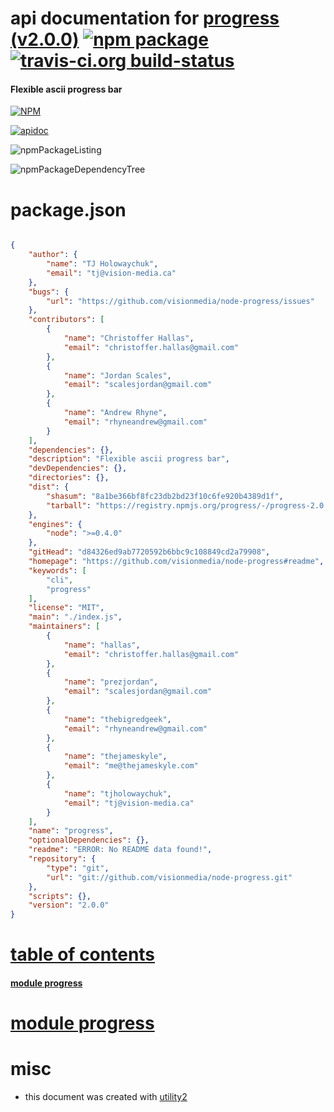 # api documentation for  [progress (v2.0.0)](https://github.com/visionmedia/node-progress#readme)  [![npm package](https://img.shields.io/npm/v/npmdoc-progress.svg?style=flat-square)](https://www.npmjs.org/package/npmdoc-progress) [![travis-ci.org build-status](https://api.travis-ci.org/npmdoc/node-npmdoc-progress.svg)](https://travis-ci.org/npmdoc/node-npmdoc-progress)
#### Flexible ascii progress bar

[![NPM](https://nodei.co/npm/progress.png?downloads=true)](https://www.npmjs.com/package/progress)

[![apidoc](https://npmdoc.github.io/node-npmdoc-progress/build/screenCapture.buildNpmdoc.browser._2Fhome_2Ftravis_2Fbuild_2Fnpmdoc_2Fnode-npmdoc-progress_2Ftmp_2Fbuild_2Fapidoc.html.png)](https://npmdoc.github.io/node-npmdoc-progress/build/apidoc.html)

![npmPackageListing](https://npmdoc.github.io/node-npmdoc-progress/build/screenCapture.npmPackageListing.svg)

![npmPackageDependencyTree](https://npmdoc.github.io/node-npmdoc-progress/build/screenCapture.npmPackageDependencyTree.svg)



# package.json

```json

{
    "author": {
        "name": "TJ Holowaychuk",
        "email": "tj@vision-media.ca"
    },
    "bugs": {
        "url": "https://github.com/visionmedia/node-progress/issues"
    },
    "contributors": [
        {
            "name": "Christoffer Hallas",
            "email": "christoffer.hallas@gmail.com"
        },
        {
            "name": "Jordan Scales",
            "email": "scalesjordan@gmail.com"
        },
        {
            "name": "Andrew Rhyne",
            "email": "rhyneandrew@gmail.com"
        }
    ],
    "dependencies": {},
    "description": "Flexible ascii progress bar",
    "devDependencies": {},
    "directories": {},
    "dist": {
        "shasum": "8a1be366bf8fc23db2bd23f10c6fe920b4389d1f",
        "tarball": "https://registry.npmjs.org/progress/-/progress-2.0.0.tgz"
    },
    "engines": {
        "node": ">=0.4.0"
    },
    "gitHead": "d84326ed9ab7720592b6bbc9c108849cd2a79908",
    "homepage": "https://github.com/visionmedia/node-progress#readme",
    "keywords": [
        "cli",
        "progress"
    ],
    "license": "MIT",
    "main": "./index.js",
    "maintainers": [
        {
            "name": "hallas",
            "email": "christoffer.hallas@gmail.com"
        },
        {
            "name": "prezjordan",
            "email": "scalesjordan@gmail.com"
        },
        {
            "name": "thebigredgeek",
            "email": "rhyneandrew@gmail.com"
        },
        {
            "name": "thejameskyle",
            "email": "me@thejameskyle.com"
        },
        {
            "name": "tjholowaychuk",
            "email": "tj@vision-media.ca"
        }
    ],
    "name": "progress",
    "optionalDependencies": {},
    "readme": "ERROR: No README data found!",
    "repository": {
        "type": "git",
        "url": "git://github.com/visionmedia/node-progress.git"
    },
    "scripts": {},
    "version": "2.0.0"
}
```



# <a name="apidoc.tableOfContents"></a>[table of contents](#apidoc.tableOfContents)

#### [module progress](#apidoc.module.progress)



# <a name="apidoc.module.progress"></a>[module progress](#apidoc.module.progress)



# misc
- this document was created with [utility2](https://github.com/kaizhu256/node-utility2)
